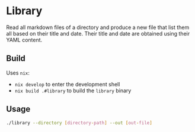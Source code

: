 # Library

Read all markdown files of a directory and produce a new file that list them all based on their
title and date. Their title and date are obtained using their YAML content.

## Build

Uses `nix`:

- `nix develop` to enter the development shell
- `nix build .#library` to build the `library` binary

## Usage

```sh
./library --directory [directory-path] --out [out-file]
```
